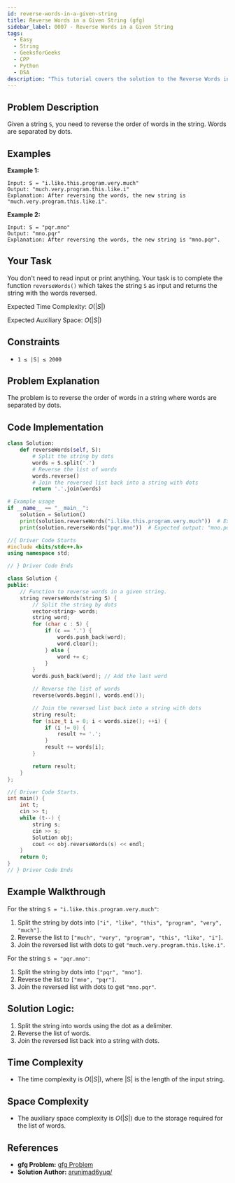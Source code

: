 ```yaml
---
id: reverse-words-in-a-given-string
title: Reverse Words in a Given String (gfg)
sidebar_label: 0007 - Reverse Words in a Given String
tags:
  - Easy
  - String
  - GeeksforGeeks
  - CPP
  - Python
  - DSA
description: "This tutorial covers the solution to the Reverse Words in a Given String problem from the GeeksforGeeks website, featuring implementations in Python and C++."
---
```

## Problem Description

Given a string `S`, you need to reverse the order of words in the string. Words are separated by dots.

## Examples

**Example 1:**

```
Input: S = "i.like.this.program.very.much"
Output: "much.very.program.this.like.i"
Explanation: After reversing the words, the new string is "much.very.program.this.like.i".
```

**Example 2:**

```
Input: S = "pqr.mno"
Output: "mno.pqr"
Explanation: After reversing the words, the new string is "mno.pqr".
```

## Your Task

You don't need to read input or print anything. Your task is to complete the function `reverseWords()` which takes the string `S` as input and returns the string with the words reversed.

Expected Time Complexity: $O(|S|)$

Expected Auxiliary Space: $O(|S|)$

## Constraints

* `1 ≤ |S| ≤ 2000`

## Problem Explanation

The problem is to reverse the order of words in a string where words are separated by dots.

## Code Implementation

<Tabs>
  <TabItem value="Python" label="Python" default>
  <SolutionAuthor name="@arunimad6yuq"/>

  ```py
  class Solution:
      def reverseWords(self, S):
          # Split the string by dots
          words = S.split('.')
          # Reverse the list of words
          words.reverse()
          # Join the reversed list back into a string with dots
          return '.'.join(words)

  # Example usage
  if __name__ == "__main__":
      solution = Solution()
      print(solution.reverseWords("i.like.this.program.very.much"))  # Expected output: "much.very.program.this.like.i"
      print(solution.reverseWords("pqr.mno"))  # Expected output: "mno.pqr"
  ```

  </TabItem>
  <TabItem value="C++" label="C++">
  <SolutionAuthor name="@arunimad6yuq"/>

  ```cpp
  //{ Driver Code Starts
  #include <bits/stdc++.h>
  using namespace std;

  // } Driver Code Ends

  class Solution {
  public:
      // Function to reverse words in a given string.
      string reverseWords(string S) {
          // Split the string by dots
          vector<string> words;
          string word;
          for (char c : S) {
              if (c == '.') {
                  words.push_back(word);
                  word.clear();
              } else {
                  word += c;
              }
          }
          words.push_back(word); // Add the last word

          // Reverse the list of words
          reverse(words.begin(), words.end());

          // Join the reversed list back into a string with dots
          string result;
          for (size_t i = 0; i < words.size(); ++i) {
              if (i != 0) {
                  result += '.';
              }
              result += words[i];
          }

          return result;
      }
  };

  //{ Driver Code Starts.
  int main() {
      int t;
      cin >> t;
      while (t--) {
          string s;
          cin >> s;
          Solution obj;
          cout << obj.reverseWords(s) << endl;
      }
      return 0;
  }
  // } Driver Code Ends
  ```

  </TabItem>
</Tabs>

## Example Walkthrough

For the string `S = "i.like.this.program.very.much"`:

1. Split the string by dots into `["i", "like", "this", "program", "very", "much"]`.
2. Reverse the list to `["much", "very", "program", "this", "like", "i"]`.
3. Join the reversed list with dots to get `"much.very.program.this.like.i"`.

For the string `S = "pqr.mno"`:

1. Split the string by dots into `["pqr", "mno"]`.
2. Reverse the list to `["mno", "pqr"]`.
3. Join the reversed list with dots to get `"mno.pqr"`.

## Solution Logic:

1. Split the string into words using the dot as a delimiter.
2. Reverse the list of words.
3. Join the reversed list back into a string with dots.

## Time Complexity

* The time complexity is $O(|S|)$, where |S| is the length of the input string.

## Space Complexity

* The auxiliary space complexity is $O(|S|)$ due to the storage required for the list of words.

## References

- **gfg Problem:** [gfg Problem](https://www.geeksforgeeks.org/problems/reverse-words-in-a-given-string5459/1?page=1&difficulty=Easy&sortBy=submissions)
- **Solution Author:** [arunimad6yuq/](https://www.geeksforgeeks.org/user/arunimad6yuq/)

